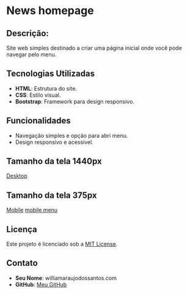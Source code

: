 # News homepage

## Descrição:

Site web simples destinado a criar uma página inicial onde você pode navegar pelo menu.

## Tecnologias Utilizadas

- **HTML**: Estrutura do site.
- **CSS**: Estilo visual.
- **Bootstrap**: Framework para design responsivo.

## Funcionalidades

- Navegação simples e opção para abri menu.
- Design responsivo e acessível.

## Tamanho da tela 1440px
[Desktop](design/desktop.png)

## Tamanho da tela 375px
[Mobile](design/mobile.png)
[mobile menu](design/mobile-menu.png)

## Licença

Este projeto é licenciado sob a [MIT License](LICENSE).

## Contato

- **Seu Nome**: williamaraujodossantos.com
- **GitHub**: [Meu GitHub](https://github.com/william3002)
